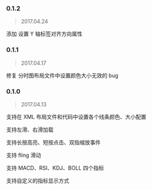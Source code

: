 ### 0.1.2

> 2017.04.24

添加 设置 Y 轴标签对齐方向属性

### 0.1.1

> 2017.04.17

修复 分时图布局文件中设置颜色大小无效的 bug

### 0.1.0

> 2017.04.13

支持在 XML 布局文件和代码中设置各个线条颜色、大小配置

支持左滑、右滑加载

支持长按高亮、短按点击、双指缩放事件

支持 fling 滑动

支持 MACD、RSI、KDJ、BOLL 四个指标

支持自定义的指标显示方式